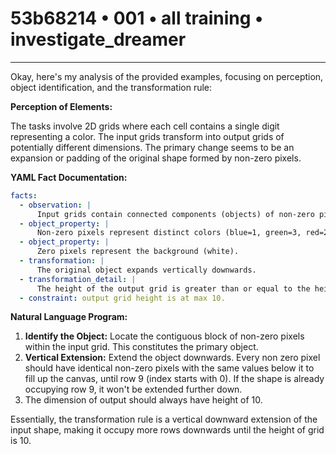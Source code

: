 # 53b68214 • 001 • all training • investigate_dreamer

---
Okay, here's my analysis of the provided examples, focusing on perception, object identification, and the transformation rule:

**Perception of Elements:**

The tasks involve 2D grids where each cell contains a single digit representing a color. The input grids transform into output grids of potentially different dimensions. The primary change seems to be an expansion or padding of the original shape formed by non-zero pixels.

**YAML Fact Documentation:**



```yaml
facts:
  - observation: |
      Input grids contain connected components (objects) of non-zero pixels.
  - object_property: |
      Non-zero pixels represent distinct colors (blue=1, green=3, red=2).
  - object_property: |
      Zero pixels represent the background (white).
  - transformation: |
      The original object expands vertically downwards.
  - transformation_detail: |
      The height of the output grid is greater than or equal to the height of the input. The output height appears to be almost double the height of the original shape (it might stop at the boundary of 10).
  - constraint: output grid height is at max 10.

```



**Natural Language Program:**

1.  **Identify the Object:** Locate the contiguous block of non-zero pixels within the input grid. This constitutes the primary object.
2.  **Vertical Extension:** Extend the object downwards. Every non zero pixel should have identical non-zero pixels with the same values below it to fill up the canvas, until row 9 (index starts with 0). If the shape is already occupying row 9, it won't be extended further down.
3. The dimension of output should always have height of 10.

Essentially, the transformation rule is a vertical downward extension of the input shape, making it occupy more rows downwards until the height of grid is 10.

